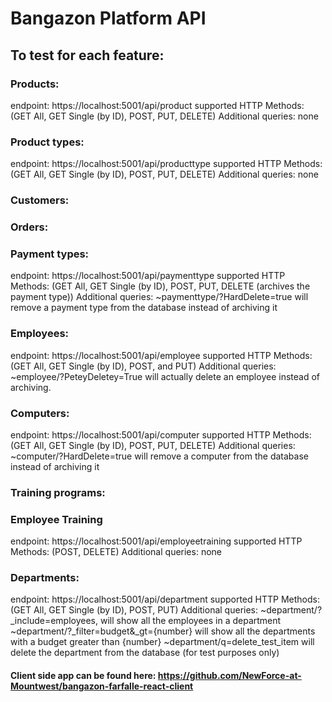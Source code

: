 # Bangazon Platform API

## To test for each feature: 



### Products:
endpoint: https://localhost:5001/api/product
supported HTTP Methods: (GET All, GET Single (by ID), POST, PUT, DELETE)
Additional queries: none


### Product types:
endpoint: https://localhost:5001/api/producttype
supported HTTP Methods: (GET All, GET Single (by ID), POST, PUT, DELETE)
Additional queries: none

### Customers:




### Orders:


### Payment types:
endpoint: https://localhost:5001/api/paymenttype
supported HTTP Methods: (GET All, GET Single (by ID), POST, PUT, DELETE (archives the payment type))
Additional queries: ~paymenttype/?HardDelete=true will remove a payment type from the database instead of archiving it



### Employees:
endpoint: https://localhost:5001/api/employee
supported HTTP Methods: (GET All, GET Single (by ID), POST, and PUT)
Additional queries: ~employee/?PeteyDeletey=True  will actually delete an employee instead of archiving.


### Computers:
endpoint: https://localhost:5001/api/computer
supported HTTP Methods: (GET All, GET Single (by ID), POST, PUT, DELETE)
Additional queries: ~computer/?HardDelete=true will remove a computer from the database instead of archiving it


### Training programs:


### Employee Training
endpoint: https://localhost:5001/api/employeetraining
supported HTTP Methods: (POST, DELETE)
Additional queries: none

### Departments:
endpoint: https://localhost:5001/api/department
supported HTTP Methods: (GET All, GET Single (by ID), POST, PUT)
Additional queries:  ~department/?_include=employees, will show all the employees in a department
        ~department/?_filter=budget&_gt={number} will show all the departments with a budget greater than {number}
        ~department/q=delete_test_item will delete the department from the database (for test purposes only)



#### Client side app can be found here: https://github.com/NewForce-at-Mountwest/bangazon-farfalle-react-client
